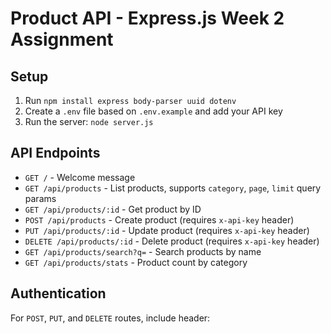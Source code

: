 # Product API - Express.js Week 2 Assignment

## Setup

1. Run `npm install express body-parser uuid dotenv`
2. Create a `.env` file based on `.env.example` and add your API key
3. Run the server: `node server.js`

## API Endpoints

- `GET /` - Welcome message
- `GET /api/products` - List products, supports `category`, `page`, `limit` query params
- `GET /api/products/:id` - Get product by ID
- `POST /api/products` - Create product (requires `x-api-key` header)
- `PUT /api/products/:id` - Update product (requires `x-api-key` header)
- `DELETE /api/products/:id` - Delete product (requires `x-api-key` header)
- `GET /api/products/search?q=` - Search products by name
- `GET /api/products/stats` - Product count by category

## Authentication

For `POST`, `PUT`, and `DELETE` routes, include header:


